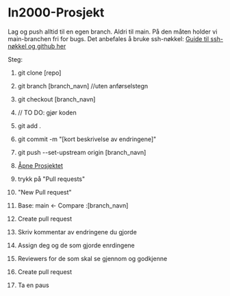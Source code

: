# In2000-Prosjekt
Lag og push alltid til en egen branch. Aldri til main. På den måten holder vi main-branchen fri for bugs.
Det anbefales å bruke ssh-nøkkel: [Guide til ssh-nøkkel og github her](https://www.uio.no/tjenester/it/maskin/filer/versjonskontroll/github.html#ssh-nokler)


Steg:
1. git clone [repo]
2. git branch [branch_navn] //uten anførselstegn
3. git checkout [branch_navn]
4. // TO DO: gjør koden
5. git add .
6. git commit -m "[kort beskrivelse av endringene]"
7. git push --set-upstream origin [branch_navn]
8. [Åpne Prosjektet](https://github.uio.no/dafolvel/In2000-Prosjekt)
9. trykk på "Pull requests"
10. "New Pull request"
11. Base: main <- Compare :[branch_navn]
12. Create pull request

13. Skriv kommentar av endringene du gjorde
14. Assign deg og de som gjorde enrdingene
15. Reviewers for de som skal se gjennom og godkjenne
16. Create pull request
17. Ta en paus
